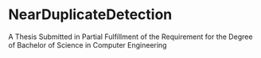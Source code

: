 # NearDuplicateDetection
A Thesis Submitted in Partial Fulfillment of the Requirement for the Degree of Bachelor of Science in Computer Engineering
